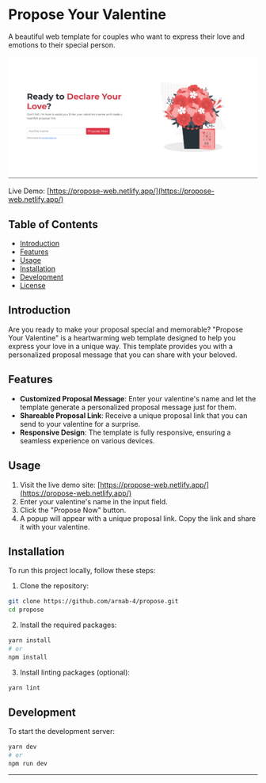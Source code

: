 # Propose Your Valentine

A beautiful web template for couples who want to express their love and emotions to their special person.

![Propose ](https://raw.githubusercontent.com/arnab-4/propose/main/demo.png)

Live Demo: [https://propose-web.netlify.app/](https://propose-web.netlify.app/)

## Table of Contents

- [Introduction](#introduction)
- [Features](#features)
- [Usage](#usage)
- [Installation](#installation)
- [Development](#development)
- [License](#license)

## Introduction

Are you ready to make your proposal special and memorable? "Propose Your Valentine" is a heartwarming web template designed to help you express your love in a unique way. This template provides you with a personalized proposal message that you can share with your beloved.

## Features

- **Customized Proposal Message**: Enter your valentine's name and let the template generate a personalized proposal message just for them.
- **Shareable Proposal Link**: Receive a unique proposal link that you can send to your valentine for a surprise.
- **Responsive Design**: The template is fully responsive, ensuring a seamless experience on various devices.

## Usage

1. Visit the live demo site: [https://propose-web.netlify.app/](https://propose-web.netlify.app/)
2. Enter your valentine's name in the input field.
3. Click the "Propose Now" button.
4. A popup will appear with a unique proposal link. Copy the link and share it with your valentine.

## Installation

To run this project locally, follow these steps:

1. Clone the repository:

```bash
git clone https://github.com/arnab-4/propose.git
cd propose
```

2. Install the required packages:

```bash
yarn install
# or
npm install
```

3. Install linting packages (optional):

```bash
yarn lint
```

## Development

To start the development server:

```bash
yarn dev
# or
npm run dev
```

---
